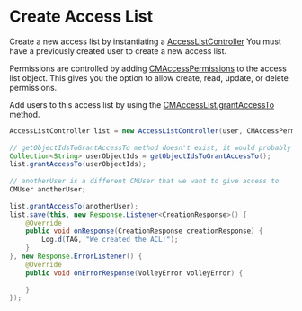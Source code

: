 # Create Access List

Create a new access list by instantiating a [AccessListController](/docs/javadocs/com/cloudmine/api/AccessListController.html) You must have a previously created user to create a new access list.

Permissions are controlled by adding [CMAccessPermissions](/docs/javadocs/com/cloudmine/api/CMAccessPermission.html) to the access list object. This gives you the option to allow create, read, update, or delete permissions.

Add users to this access list by using the [CMAccessList.grantAccessTo](/docs/javadocs/com/cloudmine/api/CMAccessList.html#grantAccessTo(com.cloudmine.api.CMUser)) method.

```java
AccessListController list = new AccessListController(user, CMAccessPermission.READ, CMAccessPermission.UPDATE);
 
// getObjectIdsToGrantAccessTo method doesn't exist, it would probably be populated by searching the user profiles and getting the object ids
Collection<String> userObjectIds = getObjectIdsToGrantAccessTo();
list.grantAccessTo(userObjectIds);
 
// anotherUser is a different CMUser that we want to give access to
CMUser anotherUser;
 
list.grantAccessTo(anotherUser);
list.save(this, new Response.Listener<CreationResponse>() {
    @Override
    public void onResponse(CreationResponse creationResponse) {
        Log.d(TAG, "We created the ACL!");
    }
}, new Response.ErrorListener() {
    @Override
    public void onErrorResponse(VolleyError volleyError) {
         
    }
});
```	
